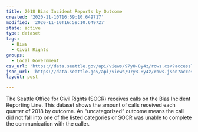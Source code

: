 ```yaml
---
title: 2018 Bias Incident Reports by Outcome
created: '2020-11-10T16:59:10.649717'
modified: '2020-11-10T16:59:10.649727'
state: active
type: dataset
tags:
  - Bias
  - Civil Rights
groups:
  - Local Government
csv_url: 'https://data.seattle.gov/api/views/97y8-8y4z/rows.csv?accessType=DOWNLOAD'
json_url: 'https://data.seattle.gov/api/views/97y8-8y4z/rows.json?accessType=DOWNLOAD'
layout: post

---
```

The Seattle Office for Civil Rights (SOCR) receives calls on the Bias Incident Reporting Line. This dataset shows the amount of calls received each quarter of 2018 by outcome. An “uncategorized” outcome means the call did not fall into one of the listed categories or SOCR was unable to complete the communication with the caller.
